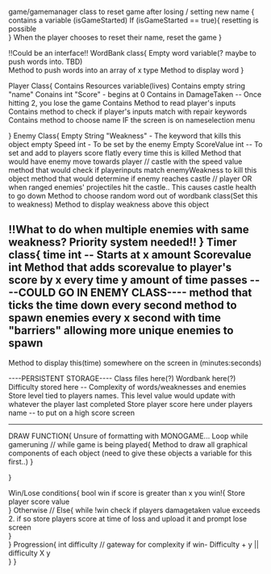 game/gamemanager class to reset game after losing / setting new name
{
contains a variable (isGameStarted)
If (isGameStarted == true){
resetting is possible    
}
When the player chooses to reset their name, reset the game
}

!!Could be an interface!!
WordBank class{
Empty word variable(? maybe to push words into. TBD)    
Method to push words into an array of x type
Method to display word
}

Player Class{
Contains Resources variable(lives)
Contains empty string "name"
Conains int "Score" - begins at 0
Contains in DamageTaken -- Once hitting 2, you lose the game
Contains Method to read player's inputs
Contains method to check if player's inputs match with repair keywords
Contains method to choose name IF the screen is on nameselection menu

}
Enemy Class{
Empty String "Weakness" - The keyword that kills this object
empty Speed int - To be set by the enemy
Empty ScoreValue int -- To set and add to players score flatly every time this is killed
Method that would have enemy move towards player // castle with the speed value
method that would check if playerinputs match enemyWeakness to kill this object
method that would determine if enemy reaches castle // player OR when ranged enemies' projectiles hit the castle.. This causes castle health to go down
Method to choose random word out of wordbank class(Set this to weakness)
Method to display weakness above this object

!!What to do when multiple enemies with same weakness? Priority system needed!!
}
Timer class{
time int -- Starts at x amount
Scorevalue int
Method that adds scorevalue to player's score by x every time y amount of time passes
----COULD GO IN ENEMY CLASS----
method that ticks the time down every second
method to spawn enemies every x second with time "barriers" allowing more unique enemies to spawn    
------
Method to display this(time) somewhere on the screen in (minutes:seconds)

----PERSISTENT STORAGE----
Class files here(?)
Wordbank here(?)
Difficulty stored here -- Complexity of words/weaknesses and enemies
Store level tied to players names. This level value would update with whatever the player last completed
Store player score here under players name -- to put on a high score screen

---
DRAW FUNCTION{
Unsure of formatting with MONOGAME...
Loop while gameruning // while game is being played{
Method to draw all graphical components of each object (need to give these objects a variable for this first..)
}

}

Win/Lose conditions{
bool win
if score is greater than x you win!{
 Store player score value   
}
Otherwise // Else{
while !win check if players damagetaken value exceeds 2. if so store players score at time of loss and upload it and prompt lose screen    
}    
}
Progression{
int difficulty // gateway for complexity
if win- Difficulty + y || difficulty X y    
}
}